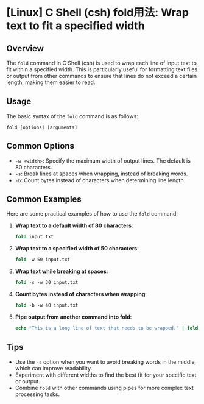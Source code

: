 # [Linux] C Shell (csh) fold用法: Wrap text to fit a specified width

## Overview
The `fold` command in C Shell (csh) is used to wrap each line of input text to fit within a specified width. This is particularly useful for formatting text files or output from other commands to ensure that lines do not exceed a certain length, making them easier to read.

## Usage
The basic syntax of the `fold` command is as follows:

```
fold [options] [arguments]
```

## Common Options
- `-w <width>`: Specify the maximum width of output lines. The default is 80 characters.
- `-s`: Break lines at spaces when wrapping, instead of breaking words.
- `-b`: Count bytes instead of characters when determining line length.

## Common Examples
Here are some practical examples of how to use the `fold` command:

1. **Wrap text to a default width of 80 characters**:
   ```csh
   fold input.txt
   ```

2. **Wrap text to a specified width of 50 characters**:
   ```csh
   fold -w 50 input.txt
   ```

3. **Wrap text while breaking at spaces**:
   ```csh
   fold -s -w 30 input.txt
   ```

4. **Count bytes instead of characters when wrapping**:
   ```csh
   fold -b -w 40 input.txt
   ```

5. **Pipe output from another command into fold**:
   ```csh
   echo "This is a long line of text that needs to be wrapped." | fold -w 20
   ```

## Tips
- Use the `-s` option when you want to avoid breaking words in the middle, which can improve readability.
- Experiment with different widths to find the best fit for your specific text or output.
- Combine `fold` with other commands using pipes for more complex text processing tasks.